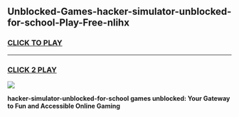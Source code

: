 
## Unblocked-Games-hacker-simulator-unblocked-for-school-Play-Free-nlihx
<h3>
<a href="https://premium76.site?title=hacker-simulator-unblocked-for-school&ref=10A">CLICK TO PLAY</a></h3>
<hr>

<h3>
<a href="https://premium76.site?title=hacker-simulator-unblocked-for-school&ref=10A">CLICK 2 PLAY</a>
  
</h3>

<a href="https://premium76.site?title=hacker-simulator-unblocked-for-school&ref=10A"><img src="https://clearcache.store/games.png"></a>


**hacker-simulator-unblocked-for-school games unblocked: Your Gateway to Fun and Accessible Online Gaming**
